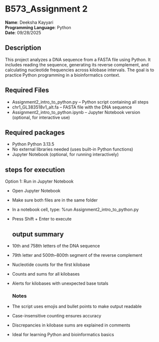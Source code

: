 # B573_Assignment 2  
**Name**: Deeksha Kayyari  
**Programming Language**: Python  
**Date**:  09/28/2025


## Description

This project analyzes a DNA sequence from a FASTA file using Python. It includes reading the sequence, generating its reverse complement, and calculating nucleotide frequencies across kilobase intervals. The goal is to practice Python programming in a bioinformatics context.
## Required Files

- Assignment2_intro_to_python.py – Python script containing all steps
- chr1_GL383518v1_alt.fa – FASTA file with the DNA sequence
- Assignment2_intro_to_python.ipynb – Jupyter Notebook version (optional, for interactive use)
## Required packages
- Python Python 3.13.5
- No external libraries needed (uses built-in Python functions)
- Jupyter Notebook (optional, for running interactively)
## steps for execution
Option 1: Run in Jupyter Notebook
- Open Jupyter Notebook
- Make sure both files are in the same folder
- In a notebook cell, type:
%run Assignment2_intro_to_python.py
- Press Shift + Enter to execute

  ## output summary
- 10th and 758th letters of the DNA sequence
- 79th letter and 500th–800th segment of the reverse complement
- Nucleotide counts for the first kilobase
- Counts and sums for all kilobases
- Alerts for kilobases with unexpected base totals

  ### Notes
- The script uses emojis and bullet points to make output readable
- Case-insensitive counting ensures accuracy
- Discrepancies in kilobase sums are explained in comments
- Ideal for learning Python and bioinformatics basics







